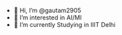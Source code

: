 - 👋 Hi, I’m @gautam2905
- 👀 I’m interested in AI/Ml
- 🌱 I’m currently Studying in IIIT Delhi

<!---
- 💞️ I’m looking to collaborate on ..
gautam2905/gautam2905 is a ✨ special ✨ repository because its `README.md` (this file) appears on your GitHub profile.
You can click the Preview link to take a look at your changes.
--->

